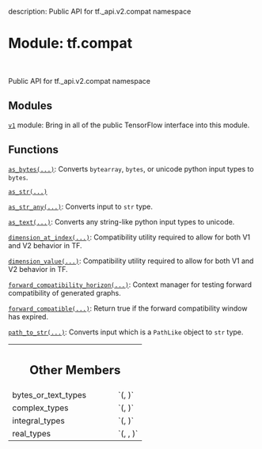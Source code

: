 description: Public API for tf._api.v2.compat namespace

<div itemscope itemtype="http://developers.google.com/ReferenceObject">
<meta itemprop="name" content="tf.compat" />
<meta itemprop="path" content="Stable" />
<meta itemprop="property" content="bytes_or_text_types"/>
<meta itemprop="property" content="complex_types"/>
<meta itemprop="property" content="integral_types"/>
<meta itemprop="property" content="real_types"/>
</div>

# Module: tf.compat

<!-- Insert buttons and diff -->

<table class="tfo-notebook-buttons tfo-api nocontent" align="left">

</table>



Public API for tf._api.v2.compat namespace



## Modules

[`v1`](../tf/compat/v1.md) module: Bring in all of the public TensorFlow interface into this module.

## Functions

[`as_bytes(...)`](../tf/compat/as_bytes.md): Converts `bytearray`, `bytes`, or unicode python input types to `bytes`.

[`as_str(...)`](../tf/compat/as_str.md)

[`as_str_any(...)`](../tf/compat/as_str_any.md): Converts input to `str` type.

[`as_text(...)`](../tf/compat/as_text.md): Converts any string-like python input types to unicode.

[`dimension_at_index(...)`](../tf/compat/dimension_at_index.md): Compatibility utility required to allow for both V1 and V2 behavior in TF.

[`dimension_value(...)`](../tf/compat/dimension_value.md): Compatibility utility required to allow for both V1 and V2 behavior in TF.

[`forward_compatibility_horizon(...)`](../tf/compat/forward_compatibility_horizon.md): Context manager for testing forward compatibility of generated graphs.

[`forward_compatible(...)`](../tf/compat/forward_compatible.md): Return true if the forward compatibility window has expired.

[`path_to_str(...)`](../tf/compat/path_to_str.md): Converts input which is a `PathLike` object to `str` type.



<!-- Tabular view -->
 <table class="responsive fixed orange">
<colgroup><col width="214px"><col></colgroup>
<tr><th colspan="2"><h2 class="add-link">Other Members</h2></th></tr>

<tr>
<td>
bytes_or_text_types<a id="bytes_or_text_types"></a>
</td>
<td>
`(<class 'bytes'>, <class 'str'>)`
</td>
</tr><tr>
<td>
complex_types<a id="complex_types"></a>
</td>
<td>
`(<class 'numbers.Complex'>, <class 'numpy.number'>)`
</td>
</tr><tr>
<td>
integral_types<a id="integral_types"></a>
</td>
<td>
`(<class 'numbers.Integral'>, <class 'numpy.integer'>)`
</td>
</tr><tr>
<td>
real_types<a id="real_types"></a>
</td>
<td>
`(<class 'numbers.Real'>, <class 'numpy.integer'>, <class 'numpy.floating'>)`
</td>
</tr>
</table>

